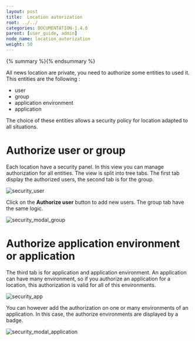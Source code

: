 ```yaml
---
layout: post
title:  Location autorization
root: ../../
categories: DOCUMENTATION-1.4.0
parent: [user_guide, admin]
node_name: location_autorization
weight: 50
---
```


{% summary %}{% endsummary %}

All news location are private, you need to authorize some entities to used it.
This entities are the following :

  * user
  * group
  * application environment
  * application

The choice of these entities allows a security policy for location adapted to all situations.


# Authorize user or group

Each location have a security panel. In this view you can manage authorization for all entities.
The view is split into tree tabs. The first tab display the authorized users, the second tab is for the group.

![security_user](../../images/1.4.0/user_guide/security/security_user.png)

Click on the **Authorize user** button to add new users. The group tab have the same logic.

![security_modal_group](../../images/1.4.0/user_guide/security/security_modal_group.png)


# Authorize application environment or application

The third tab is for application and application environment. An application can have many environment,
so if you authorize an application for a location, this authorization is valid for all of this environments.

![security_app](../../images/1.4.0/user_guide/security/security_app.png)

You can however add the authorization on one or many environments of an application. In this case, the authorize environments
are displayed by a badge.

![security_modal_application](../../images/1.4.0/user_guide/security/security_modal_application.png)
